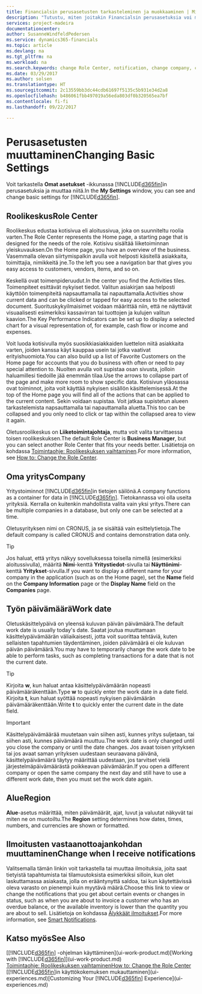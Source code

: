 ```yaml
---
title: Financialsin perusasetusten tarkasteleminen ja muokkaaminen | Microsoft Docs
description: "Tutustu, miten joitakin Financialsin perusasetuksia voi muuttaa. Tällaisia perusasetuksia ovat esimerkiksi roolikeskus, yritys ja käsittelypäivämäärä."
services: project-madeira
documentationcenter: 
author: SusanneWindfeldPedersen
ms.service: dynamics365-financials
ms.topic: article
ms.devlang: na
ms.tgt_pltfrm: na
ms.workload: na
ms.search.keywords: change Role Center, notification, change company, change work date
ms.date: 03/29/2017
ms.author: solsen
ms.translationtype: HT
ms.sourcegitcommit: 2c13559bb3dc44cdb61697f5135c5b931e34d2a8
ms.openlocfilehash: b486061fbb497019a56eda803df0b320565ea7bf
ms.contentlocale: fi-fi
ms.lasthandoff: 09/22/2017

---
```

# <a name="changing-basic-settings"></a><span data-ttu-id="4bee9-103">Perusasetusten muuttaminen</span><span class="sxs-lookup"><span data-stu-id="4bee9-103">Changing Basic Settings</span></span>
<span data-ttu-id="4bee9-104">Voit tarkastella **Omat asetukset** -ikkunassa [!INCLUDE[d365fin](includes/d365fin_md.md)]in perusasetuksia ja muuttaa niitä.</span><span class="sxs-lookup"><span data-stu-id="4bee9-104">In the **My Settings** window, you can see and change basic settings for [!INCLUDE[d365fin](includes/d365fin_md.md)].</span></span>  

## <a name="role-center"></a><span data-ttu-id="4bee9-105">Roolikeskus</span><span class="sxs-lookup"><span data-stu-id="4bee9-105">Role Center</span></span>
<span data-ttu-id="4bee9-106">Roolikeskus edustaa kotisivua eli aloitussivua, joka on suunniteltu roolia varten.</span><span class="sxs-lookup"><span data-stu-id="4bee9-106">The Role Center represents the Home page, a starting page that is designed for the needs of the role.</span></span> <span data-ttu-id="4bee9-107">Kotisivu sisältää liiketoiminnan yleiskuvauksen.</span><span class="sxs-lookup"><span data-stu-id="4bee9-107">On the Home page, you have an overview of the business.</span></span> <span data-ttu-id="4bee9-108">Vasemmalla olevan siirtymispalkin avulla voit helposti käsitellä asiakkaita, toimittajia, nimikkeitä jne.</span><span class="sxs-lookup"><span data-stu-id="4bee9-108">To the left you see a navigation bar that gives you easy access to customers, vendors, items, and so on.</span></span>

<span data-ttu-id="4bee9-109">Keskellä ovat toimenpideruudut.</span><span class="sxs-lookup"><span data-stu-id="4bee9-109">In the center you find the Activities tiles.</span></span> <span data-ttu-id="4bee9-110">Toimenpiteet esittävät nykyiset tiedot. Valitun asiakirjan saa helposti käyttöön toimenpiteitä napsauttamalla tai napauttamalla.</span><span class="sxs-lookup"><span data-stu-id="4bee9-110">Activities show current data and can be clicked or tapped for easy access to the selected document.</span></span> <span data-ttu-id="4bee9-111">Suorituskykyilmaisimet voidaan määrittää niin, että ne näyttävät visuaalisesti esimerkiksi kassavirran tai tuottojen ja kulujen valitun kaavion.</span><span class="sxs-lookup"><span data-stu-id="4bee9-111">The Key Performance Indicators can be set up to display a selected chart for a visual representation of, for example, cash flow or income and expenses.</span></span>

<span data-ttu-id="4bee9-112">Voit luoda kotisivulla myös suosikkiasiakkaiden luettelon niitä asiakkaita varten, joiden kanssa käyt kauppaa usein tai jotka vaativat erityishuomiota.</span><span class="sxs-lookup"><span data-stu-id="4bee9-112">You can also build up a list of Favorite Customers on the Home page for accounts that you do business with often or need to pay special attention to.</span></span> <span data-ttu-id="4bee9-113">Nuolten avulla voit supistaa osan sivusta, jolloin haluamillesi tiedoille jää enemmän tilaa.</span><span class="sxs-lookup"><span data-stu-id="4bee9-113">Use the arrows to collapse part of the page and make more room to show specific data.</span></span> <span data-ttu-id="4bee9-114">Kotisivun yläosassa ovat toiminnot, joita voit käyttää nykyisen sisällön käsittelemisessä.</span><span class="sxs-lookup"><span data-stu-id="4bee9-114">At the top of the Home page you will find all of the actions that can be applied to the current content.</span></span> <span data-ttu-id="4bee9-115">Sekin voidaan supistaa. Voit jatkaa supistetun alueen tarkastelemista napsauttamalla tai napauttamalla aluetta.</span><span class="sxs-lookup"><span data-stu-id="4bee9-115">This too can be collapsed and you only need to click or tap within the collapsed area to view it again.</span></span>

<span data-ttu-id="4bee9-116">Oletusroolikeskus on **Liiketoimintajohtaja**, mutta voit valita tarvittaessa toisen roolikeskuksen.</span><span class="sxs-lookup"><span data-stu-id="4bee9-116">The default Role Center is **Business Manager**, but you can select another Role Center that fits your needs better.</span></span> <span data-ttu-id="4bee9-117">Lisätietoja on kohdassa [Toimintaohje: Roolikeskuksen vaihtaminen](change-role.md).</span><span class="sxs-lookup"><span data-stu-id="4bee9-117">For more information, see [How to: Change the Role Center](change-role.md).</span></span>

## <a name="company"></a><span data-ttu-id="4bee9-118">Oma yritys</span><span class="sxs-lookup"><span data-stu-id="4bee9-118">Company</span></span>
<span data-ttu-id="4bee9-119">Yritystoiminnot [!INCLUDE[d365fin](includes/d365fin_md.md)]in tietojen säilönä.</span><span class="sxs-lookup"><span data-stu-id="4bee9-119">A company functions as a container for data in [!INCLUDE[d365fin](includes/d365fin_md.md)].</span></span> <span data-ttu-id="4bee9-120">Tietokannassa voi olla useita yrityksiä. Kerralla on kuitenkin mahdollista valita vain yksi yritys.</span><span class="sxs-lookup"><span data-stu-id="4bee9-120">There can be multiple companies in a database, but only one can be selected at a time.</span></span>

<span data-ttu-id="4bee9-121">Oletusyrityksen nimi on CRONUS, ja se sisältää vain esittelytietoja.</span><span class="sxs-lookup"><span data-stu-id="4bee9-121">The default company is called CRONUS and contains demonstration data only.</span></span>

> [!TIP]  
>   <span data-ttu-id="4bee9-122">Jos haluat, että yritys näkyy sovelluksessa toisella nimellä (esimerkiksi aloitussivulla), määritä **Nimi**-kenttä **Yritystiedot**-sivulla tai **Näyttönimi**-kenttä **Yritykset**-sivulla.</span><span class="sxs-lookup"><span data-stu-id="4bee9-122">If you want to display a different name for your company in the application (such as on the Home page), set the **Name** field on the **Company Information** page or the **Display Name** field on the **Companies** page.</span></span>  

## <a name="work-date"></a><span data-ttu-id="4bee9-123">Työn päivämäärä</span><span class="sxs-lookup"><span data-stu-id="4bee9-123">Work date</span></span>
<span data-ttu-id="4bee9-124">Oletuskäsittelypäivä on yleensä kuluvan päivän päivämäärä.</span><span class="sxs-lookup"><span data-stu-id="4bee9-124">The default work date is usually today's date.</span></span> <span data-ttu-id="4bee9-125">Saatat joutua muuttamaan käsittelypäivämäärän väliaikaisesti, jotta voit suorittaa tehtäviä, kuten sellaisten tapahtumien täydentäminen, joiden päivämäärä ei ole kuluvan päivän päivämäärä.</span><span class="sxs-lookup"><span data-stu-id="4bee9-125">You may have to temporarily change the work date to be able to perform tasks, such as completing transactions for a date that is not the current date.</span></span>

> [!TIP]  
>   <span data-ttu-id="4bee9-126">Kirjoita **w**, kun haluat antaa käsittelypäivämäärän nopeasti päivämääräkenttään.</span><span class="sxs-lookup"><span data-stu-id="4bee9-126">Type **w** to quickly enter the work date in a date field.</span></span> <span data-ttu-id="4bee9-127">Kirjoita **t**, kun haluat syöttää nopeasti nykyisen päivämäärän päivämääräkenttään.</span><span class="sxs-lookup"><span data-stu-id="4bee9-127">Write **t** to quickly enter the current date in the date field.</span></span>

> [!IMPORTANT]  
>   <span data-ttu-id="4bee9-128">Käsittelypäivämäärää muutetaan vain siihen asti, kunnes yritys suljetaan, tai siihen asti, kunnes päivämäärä muuttuu.</span><span class="sxs-lookup"><span data-stu-id="4bee9-128">The work date is only changed until you close the company or until the date changes.</span></span> <span data-ttu-id="4bee9-129">Jos avaat toisen yrityksen tai jos avaat saman yrityksen uudestaan seuraavana päivänä, käsittelypäivämäärä täytyy määrittää uudestaan, jos tarvitset vielä järjestelmäpäivämäärästä poikkeavan päivämäärän.</span><span class="sxs-lookup"><span data-stu-id="4bee9-129">If you open a different company or open the same company the next day and still have to use a different work date, then you must set the work date again.</span></span>

## <a name="region"></a><span data-ttu-id="4bee9-130">Alue</span><span class="sxs-lookup"><span data-stu-id="4bee9-130">Region</span></span>
<span data-ttu-id="4bee9-131">**Alue**-asetus määrittää, miten päivämäärät, ajat, luvut ja valuutat näkyvät tai miten ne on muotoiltu.</span><span class="sxs-lookup"><span data-stu-id="4bee9-131">The **Region** setting determines how dates, times, numbers, and currencies are shown or formatted.</span></span>   

## <a name="change-when-i-receive-notifications"></a><span data-ttu-id="4bee9-132">Ilmoitusten vastaanottoajankohdan muuttaminen</span><span class="sxs-lookup"><span data-stu-id="4bee9-132">Change when I receive notifications</span></span>
<span data-ttu-id="4bee9-133">Valitsemalla tämän linkin voit tarkastella tai muuttaa ilmoituksia, joita saat tietyistä tapahtumista tai tilamuutoksista esimerkiksi silloin, kun olet laskuttamassa asiakasta, jolla on erääntynyttä saldoa, tai kun käytettävissä oleva varasto on pienempi kuin myytävä määrä.</span><span class="sxs-lookup"><span data-stu-id="4bee9-133">Choose this link to view or change the notifications that you get about certain events or changes in status, such as when you are about to invoice a customer who has an overdue balance, or the available inventory is lower than the quantity you are about to sell.</span></span> <span data-ttu-id="4bee9-134">Lisätietoja on kohdassa [Älykkäät ilmoitukset](ui-smart-notifications.md).</span><span class="sxs-lookup"><span data-stu-id="4bee9-134">For more information, see [Smart Notifications](ui-smart-notifications.md).</span></span>

## <a name="see-also"></a><span data-ttu-id="4bee9-135">Katso myös</span><span class="sxs-lookup"><span data-stu-id="4bee9-135">See Also</span></span>
<span data-ttu-id="4bee9-136">[[!INCLUDE[d365fin](includes/d365fin_md.md)] -ohjelman käyttäminen](ui-work-product.md)</span><span class="sxs-lookup"><span data-stu-id="4bee9-136">[Working with [!INCLUDE[d365fin](includes/d365fin_md.md)]](ui-work-product.md)</span></span>  
[<span data-ttu-id="4bee9-137">Toimintaohje: Roolikeskuksen vaihtaminen</span><span class="sxs-lookup"><span data-stu-id="4bee9-137">How to: Change the Role Center</span></span>](change-role.md)  
<span data-ttu-id="4bee9-138">[[!INCLUDE[d365fin](includes/d365fin_md.md)]in käyttökokemuksen mukauttaminen](ui-experiences.md)</span><span class="sxs-lookup"><span data-stu-id="4bee9-138">[Customizing Your [!INCLUDE[d365fin](includes/d365fin_md.md)] Experience](ui-experiences.md)</span></span>  

